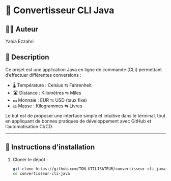 # 🧮 Convertisseur CLI Java

## 👨‍💻 Auteur
Yahia Ezzahri

## 📖 Description
Ce projet est une application Java en ligne de commande (CLI) permettant d’effectuer différentes conversions :

- 🌡️ Température : Celsius ⇆ Fahrenheit  
- 🛣️ Distance : Kilomètres ⇆ Miles  
- 💶 Monnaie : EUR ⇆ USD (taux fixe)  
- ⚖️ Masse : Kilogrammes ⇆ Livres  

Le but est de proposer une interface simple et intuitive dans le terminal, tout en appliquant de bonnes pratiques de développement avec GitHub et l’automatisation CI/CD.

---

## 🚀 Instructions d'installation

1. Cloner le dépôt :
   ```bash
   git clone https://github.com/TON-UTILISATEUR/convertisseur-cli-java.git
   cd convertisseur-cli-java
